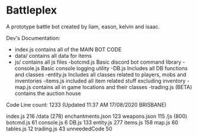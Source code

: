 # Battleplex
A prototype battle bot
created by liam, eason, kelvin and isaac.


Dev's Documentation:
- index.js contains  all of the MAIN BOT CODE
- data/ contains all data for items
- js/ contains all js files
  -botcmd.js Basic discord bot command library
  -console.js Basic console logging utility
  -DB.js Includes all DB functions and classes
  -entity.js Includes all classes related to players, mobs and inventories
  -items.js included all item related stuff excluding inventory
  -map.js contains all in game locations and their classes
  -trading.js (BETA) contains the auction house

Code Line count: 1233 (Updated 11:37 AM 17/08/2020 BRISBANE)

index.js 216
/data (278)
  enchantments.json 123
  weapons.json 115
/js (800)
  botcmd.js 61
  console.js 6
  DB.js 133
  entity.js 277
  items.js 158
  map.js 60
  tables.js 12
  trading.js 43
  unneededCode 50

